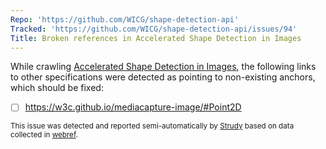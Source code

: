 ```yaml
---
Repo: 'https://github.com/WICG/shape-detection-api'
Tracked: 'https://github.com/WICG/shape-detection-api/issues/94'
Title: Broken references in Accelerated Shape Detection in Images
---
```


While crawling [Accelerated Shape Detection in Images](https://wicg.github.io/shape-detection-api/), the following links to other specifications were detected as pointing to non-existing anchors, which should be fixed:
* [ ] https://w3c.github.io/mediacapture-image/#Point2D

<sub>This issue was detected and reported semi-automatically by [Strudy](https://github.com/w3c/strudy/) based on data collected in [webref](https://github.com/w3c/webref/).</sub>
